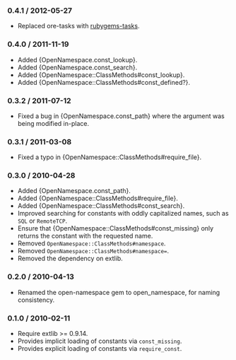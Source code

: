 ### 0.4.1 / 2012-05-27

* Replaced ore-tasks with
  [rubygems-tasks](https://github.com/postmodern/rubygems-tasks#readme).

### 0.4.0 / 2011-11-19

* Added {OpenNamespace.const_lookup}.
* Added {OpenNamespace.const_search}.
* Added {OpenNamespace::ClassMethods#const_lookup}.
* Added {OpenNamespace::ClassMethods#const_defined?}.

### 0.3.2 / 2011-07-12

* Fixed a bug in {OpenNamespace.const_path} where the argument was
  being modified in-place.

### 0.3.1 / 2011-03-08

* Fixed a typo in {OpenNamespace::ClassMethods#require_file}.

### 0.3.0 / 2010-04-28

* Added {OpenNamespace.const_path}.
* Added {OpenNamespace::ClassMethods#require_file}.
* Added {OpenNamespace::ClassMethods#const_search}.
* Improved searching for constants with oddly capitalized names, such as
  `SQL` or `RemoteTCP`.
* Ensure that {OpenNamespace::ClassMethods#const_missing} only returns the
  constant with the requested name.
* Removed `OpenNamespace::ClassMethods#namespace`.
* Removed `OpenNamespace::ClassMethods#namespace=`.
* Removed the dependency on extlib.

### 0.2.0 / 2010-04-13

* Renamed the open-namespace gem to open_namespace, for naming consistency.

### 0.1.0 / 2010-02-11

* Require extlib >= 0.9.14.
* Provides implicit loading of constants via `const_missing`.
* Provides explicit loading of constants via `require_const`.

